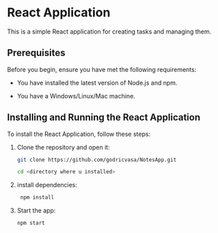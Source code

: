 # React Application

This is a simple React application for creating tasks and managing them.

## Prerequisites

Before you begin, ensure you have met the following requirements:

* You have installed the latest version of Node.js and npm.

* You have a Windows/Linux/Mac machine.

## Installing and Running the React Application

To install the React Application, follow these steps:

1. Clone the repository and open it:
   ```bash
   git clone https://github.com/godricvasa/NotesApp.git
   
   cd <directory where u installed>


2. install dependencies:
   ```bash
    npm install

2. Start the app:
   ```bash
   npm start




